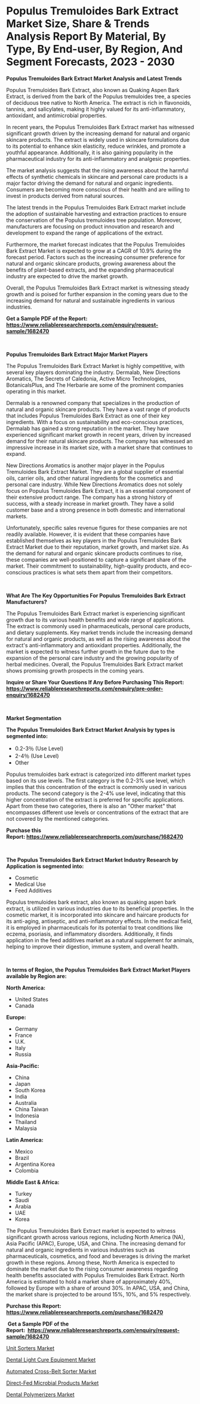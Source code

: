 <p><h1>Populus Tremuloides Bark Extract Market Size, Share & Trends Analysis Report By Material, By Type, By End-user, By Region, And Segment Forecasts, 2023 - 2030</h1></p><p><strong>Populus Tremuloides Bark Extract Market Analysis and Latest Trends</strong></p>
<p><p>Populus Tremuloides Bark Extract, also known as Quaking Aspen Bark Extract, is derived from the bark of the Populus tremuloides tree, a species of deciduous tree native to North America. The extract is rich in flavonoids, tannins, and salicylates, making it highly valued for its anti-inflammatory, antioxidant, and antimicrobial properties.</p><p>In recent years, the Populus Tremuloides Bark Extract market has witnessed significant growth driven by the increasing demand for natural and organic skincare products. The extract is widely used in skincare formulations due to its potential to enhance skin elasticity, reduce wrinkles, and promote a youthful appearance. Additionally, it is also gaining popularity in the pharmaceutical industry for its anti-inflammatory and analgesic properties.</p><p>The market analysis suggests that the rising awareness about the harmful effects of synthetic chemicals in skincare and personal care products is a major factor driving the demand for natural and organic ingredients. Consumers are becoming more conscious of their health and are willing to invest in products derived from natural sources.</p><p>The latest trends in the Populus Tremuloides Bark Extract market include the adoption of sustainable harvesting and extraction practices to ensure the conservation of the Populus tremuloides tree population. Moreover, manufacturers are focusing on product innovation and research and development to expand the range of applications of the extract.</p><p>Furthermore, the market forecast indicates that the Populus Tremuloides Bark Extract Market is expected to grow at a CAGR of 10.9% during the forecast period. Factors such as the increasing consumer preference for natural and organic skincare products, growing awareness about the benefits of plant-based extracts, and the expanding pharmaceutical industry are expected to drive the market growth.</p><p>Overall, the Populus Tremuloides Bark Extract market is witnessing steady growth and is poised for further expansion in the coming years due to the increasing demand for natural and sustainable ingredients in various industries.</p></p>
<p><strong>Get a Sample PDF of the Report:&nbsp; <a href="https://www.reliableresearchreports.com/enquiry/request-sample/1682470">https://www.reliableresearchreports.com/enquiry/request-sample/1682470</a></strong></p>
<p>&nbsp;</p>
<p><strong>Populus Tremuloides Bark Extract Major Market Players</strong></p>
<p><p>The Populus Tremuloides Bark Extract Market is highly competitive, with several key players dominating the industry. Dermalab, New Directions Aromatics, The Secrets of Caledonia, Active Micro Technologies, BotanicalsPlus, and The Herbarie are some of the prominent companies operating in this market. </p><p>Dermalab is a renowned company that specializes in the production of natural and organic skincare products. They have a vast range of products that includes Populus Tremuloides Bark Extract as one of their key ingredients. With a focus on sustainability and eco-conscious practices, Dermalab has gained a strong reputation in the market. They have experienced significant market growth in recent years, driven by increased demand for their natural skincare products. The company has witnessed an impressive increase in its market size, with a market share that continues to expand.</p><p>New Directions Aromatics is another major player in the Populus Tremuloides Bark Extract Market. They are a global supplier of essential oils, carrier oils, and other natural ingredients for the cosmetics and personal care industry. While New Directions Aromatics does not solely focus on Populus Tremuloides Bark Extract, it is an essential component of their extensive product range. The company has a strong history of success, with a steady increase in market growth. They have a solid customer base and a strong presence in both domestic and international markets.</p><p>Unfortunately, specific sales revenue figures for these companies are not readily available. However, it is evident that these companies have established themselves as key players in the Populus Tremuloides Bark Extract Market due to their reputation, market growth, and market size. As the demand for natural and organic skincare products continues to rise, these companies are well-positioned to capture a significant share of the market. Their commitment to sustainability, high-quality products, and eco-conscious practices is what sets them apart from their competitors.</p></p>
<p>&nbsp;</p>
<p><strong>What Are The Key Opportunities For Populus Tremuloides Bark Extract Manufacturers?</strong></p>
<p><p>The Populus Tremuloides Bark Extract market is experiencing significant growth due to its various health benefits and wide range of applications. The extract is commonly used in pharmaceuticals, personal care products, and dietary supplements. Key market trends include the increasing demand for natural and organic products, as well as the rising awareness about the extract's anti-inflammatory and antioxidant properties. Additionally, the market is expected to witness further growth in the future due to the expansion of the personal care industry and the growing popularity of herbal medicines. Overall, the Populus Tremuloides Bark Extract market shows promising growth prospects in the coming years.</p></p>
<p><strong>Inquire or Share Your Questions If Any Before Purchasing This Report: <a href="https://www.reliableresearchreports.com/enquiry/pre-order-enquiry/1682470">https://www.reliableresearchreports.com/enquiry/pre-order-enquiry/1682470</a></strong></p>
<p>&nbsp;</p>
<p><strong>Market Segmentation</strong></p>
<p><strong>The Populus Tremuloides Bark Extract Market Analysis by types is segmented into:</strong></p>
<p><ul><li>0.2-3％ (Use Level)</li><li>2-4％ (Use Level)</li><li>Other</li></ul></p>
<p><p>Populus tremuloides bark extract is categorized into different market types based on its use levels. The first category is the 0.2-3% use level, which implies that this concentration of the extract is commonly used in various products. The second category is the 2-4% use level, indicating that this higher concentration of the extract is preferred for specific applications. Apart from these two categories, there is also an "Other market" that encompasses different use levels or concentrations of the extract that are not covered by the mentioned categories.</p></p>
<p><strong>Purchase this Report:&nbsp;<a href="https://www.reliableresearchreports.com/purchase/1682470">https://www.reliableresearchreports.com/purchase/1682470</a></strong></p>
<p>&nbsp;</p>
<p><strong>The Populus Tremuloides Bark Extract Market Industry Research by Application is segmented into:</strong></p>
<p><ul><li>Cosmetic</li><li>Medical Use</li><li>Feed Additives</li></ul></p>
<p><p>Populus tremuloides bark extract, also known as quaking aspen bark extract, is utilized in various industries due to its beneficial properties. In the cosmetic market, it is incorporated into skincare and haircare products for its anti-aging, antiseptic, and anti-inflammatory effects. In the medical field, it is employed in pharmaceuticals for its potential to treat conditions like eczema, psoriasis, and inflammatory disorders. Additionally, it finds application in the feed additives market as a natural supplement for animals, helping to improve their digestion, immune system, and overall health.</p></p>
<p>&nbsp;</p>
<p><strong>In terms of Region, the Populus Tremuloides Bark Extract Market Players available by Region are:</strong></p>
<p>
    <p> <strong> North America: </strong>
        <ul>
            <li>United States</li>
            <li>Canada</li>
        </ul>
        </p> 
    <p> <strong> Europe: </strong>
        <ul>
            <li>Germany</li>
            <li>France</li>
            <li>U.K.</li>
            <li>Italy</li>
            <li>Russia</li>
        </ul>
        </p> 
    <p> <strong> Asia-Pacific: </strong>
        <ul>
            <li>China</li>
            <li>Japan</li>
            <li>South Korea</li>
            <li>India</li>
            <li>Australia</li>
            <li>China Taiwan</li>
            <li>Indonesia</li>
            <li>Thailand</li>
            <li>Malaysia</li>
        </ul>
        </p> 
    <p> <strong> Latin America: </strong>
        <ul>
            <li>Mexico</li>
            <li>Brazil</li>
            <li>Argentina Korea</li>
            <li>Colombia</li>
        </ul>
        </p> 
    <p> <strong> Middle East & Africa: </strong>
        <ul>
            <li>Turkey</li>
            <li>Saudi</li>
            <li>Arabia</li>
            <li>UAE</li>
            <li>Korea</li>
        </ul>
    </p>
    </p>
<p><p>The Populus Tremuloides Bark Extract market is expected to witness significant growth across various regions, including North America (NA), Asia Pacific (APAC), Europe, USA, and China. The increasing demand for natural and organic ingredients in various industries such as pharmaceuticals, cosmetics, and food and beverages is driving the market growth in these regions. Among these, North America is expected to dominate the market due to the rising consumer awareness regarding health benefits associated with Populus Tremuloides Bark Extract. North America is estimated to hold a market share of approximately 40%, followed by Europe with a share of around 30%. In APAC, USA, and China, the market share is projected to be around 15%, 10%, and 5% respectively.</p></p>
<p><strong>Purchase this Report: <a href="https://www.reliableresearchreports.com/purchase/1682470">https://www.reliableresearchreports.com/purchase/1682470</a></strong></p>
<p>&nbsp;<strong>Get a Sample PDF of the Report:&nbsp;&nbsp;<a href="https://www.reliableresearchreports.com/enquiry/request-sample/1682470">https://www.reliableresearchreports.com/enquiry/request-sample/1682470</a></strong></p>
<p><strong></strong></p>
<p><p><a href="https://github.com/Krish2023na/Market-Research-Report-List-1/blob/main/unit-sorters-market.md">Unit Sorters Market</a></p><p><a href="https://www.linkedin.com/pulse/dental-light-cure-equipment-market-insights-players-forecast-wzove/">Dental Light Cure Equipment Market</a></p><p><a href="https://github.com/kuntayevaz/Market-Research-Report-List-1/blob/main/automated-cross-belt-sorter-market.md">Automated Cross-Belt Sorter Market</a></p><p><a href="https://medium.com/@freedayundt/direct-fed-microbial-products-market-trends-forecast-and-competitive-analysis-to-2030-94715faab578">Direct-Fed Microbial Products Market</a></p><p><a href="https://www.linkedin.com/pulse/dental-polymerizers-market-size-examines-its-scope-primary-reoze/">Dental Polymerizers Market</a></p></p>